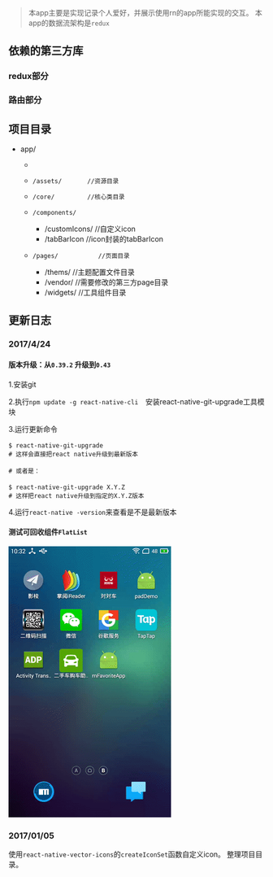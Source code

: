 > 本app主要是实现记录个人爱好，并展示使用rn的app所能实现的交互。
> 本app的数据流架构是`redux`


## 依赖的第三方库
### redux部分
### 路由部分

## 项目目录
+ app/
  +     ​
  +     /assets/       //资源目录
  +     /core/         //核心类目录  
  +     /components/
       - /customIcons/  //自定义icon
       - /tabBarIcon    //icon封装的tabBarIcon
  +     /pages/           //页面目录
       + /thems/           //主题配置文件目录
       + /vendor/          //需要修改的第三方page目录
       + /widgets/         //工具组件目录

## 更新日志
### 2017/4/24 
#### 版本升级：从`0.39.2` 升级到`0.43`

1.安装git

2.执行`npm update -g react-native-cli  `安装react-native-git-upgrade工具模块

3.运行更新命令

```
$ react-native-git-upgrade
# 这样会直接把react native升级到最新版本

# 或者是：

$ react-native-git-upgrade X.Y.Z
# 这样把react native升级到指定的X.Y.Z版本

```
4.运行`react-native -version`来查看是不是最新版本
#### 测试可回收组件`FlatList`
![演示](image/flatlist.gif)

### 2017/01/05

使用`react-native-vector-icons`的`createIconSet`函数自定义icon。
整理项目目录。








